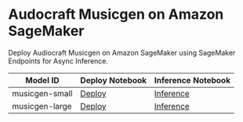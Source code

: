 # Audocraft Musicgen on Amazon SageMaker

Deploy Audiocraft Musicgen on Amazon SageMaker using SageMaker Endpoints for Async Inference.


| Model ID | Deploy Notebook | Inference Notebook |
| -- | -- | -- |
| musicgen-small | [Deploy]() | [Inference]() |
| musicgen-large | [Deploy]() | [Inference]() |
